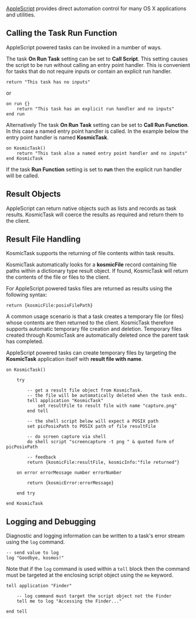 
[AppleScript](http://developer.apple.com/library/mac/#documentation/applescript/conceptual/applescriptlangguide/introduction/ASLR_intro.html%23//apple_ref/doc/uid/TP40000983-CH208-SW1) provides direct automation control for many OS X applications and utilities.

Calling the Task Run Function
-----------------------------

AppleScript powered tasks can be invoked in a number of ways.

The task **On Run Task** setting can be set to **Call Script**. This setting causes the script to be run without calling an entry point handler. This is convenient for tasks that do not require inputs or contain an explicit run handler.

	return "This task has no inputs"

or

	on run {}
		return "This task has an explicit run handler and no inputs"
	end run

Alternatively The task **On Run Task** setting can be set to **Call Run Function**. In this case a named entry point handler is called. In the example below the entry point handler is named **KosmicTask**.

	on KosmicTask()
		return "This task also a named entry point handler and no inputs"
	end KosmicTask

If the task **Run Function** setting is set to **run** then the explicit run handler will be called.


Result Objects
--------------

AppleScript can return native objects such as lists and records as task results. KosmicTask will coerce the results as required and return them to the client. 


Result File Handling
--------------------

KosmicTask supports the returning of file contents within task results. 

KosmicTask automatically looks for a **kosmicFile** record containing file paths within a dictionary type result object. If found, KosmicTask will return the contents of the file or files to the client.

For AppleScript powered tasks files are returned as results using the following syntax:

	return {kosmicFile:posixFilePath}

A common usage scenario is that a task creates a temporary file (or files) whose contents are then returned to the client. KosmicTask therefore supports automatic temporary file creation and deletion. Temporary files created through KosmicTask are automatically deleted once the parent task has completed.

AppleScript powered tasks can create temporary files by targeting the **KosmicTask** application itself with **result file with name**.

	on KosmicTask()
		
		try
			
			-- get a result file object from KosmicTask.
			-- the file will be automatically deleted when the task ends.
			tell application "KosmicTask"
				set resultFile to result file with name "capture.png"
			end tell
			
			-- the shell script below will expect a POSIX path
			set picPosixPath to POSIX path of file resultFile
			
			-- do screen capture via shell
			do shell script "screencapture -t png " & quoted form of picPosixPath
			
			-- feedback
			return {kosmicFile:resultFile, kosmicInfo:"file returned"}
			
		on error errorMessage number errorNumber
			
			return {kosmicError:errorMessage}
			
		end try
		
	end KosmicTask


Logging and Debugging
----------------------

Diagnostic and logging information can be written to a task's error stream using the `log` command. 

	-- send value to log
	log "Goodbye, kosmos!"

Note that if the `log` command is used within a `tell` block then the command must be targeted at the enclosing script object using the `me` keyword.
	
	tell application "Finder"

		-- log command must target the script object not the Finder
		tell me to log "Accessing the Finder..."

	end tell

